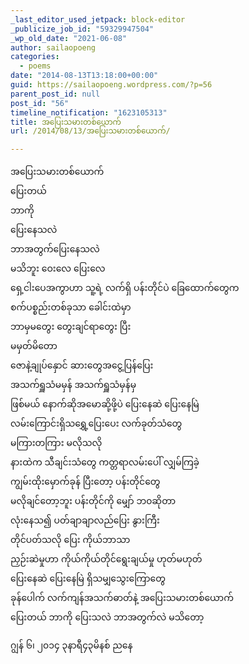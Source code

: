 ```yaml
---
_last_editor_used_jetpack: block-editor
_publicize_job_id: "59329947504"
_wp_old_date: "2021-06-08"
author: sailaopoeng
categories:
  - poems
date: "2014-08-13T13:18:00+00:00"
guid: https://sailaopoeng.wordpress.com/?p=56
parent_post_id: null
post_id: "56"
timeline_notification: "1623105313"
title: အပြေးသမားတစ်ယောက်
url: /2014/08/13/အပြေးသမားတစ်ယောက်/

---
```

အပြေးသမားတစ်ယောက်  
ပြေးတယ်  
ဘာကို  
ပြေးနေသလဲ  
ဘာအတွက်ပြေးနေသလဲ  
မသိဘူး ဝေးလေ ပြေးလေ  
ရှေ့ငါးပေအကွာဟာ သူ့ရဲ့ လက်ရှိ ပန်းတိုင်ပဲ ခြေထောက်တွေက  
စက်ပစ္စည်းတစ်ခုသာ ခေါင်းထဲမှာ  
ဘာမှမတွေး တွေးချင်ရာတွေး ပြီး  
မမှတ်မိတော  
ဇောနဲ့ချုပ်နှောင် ဆားတွေအငွေ့ပြန်ပြေး  
အသက်ရှူသံမမှန် အသက်ရှူသံမှန်မှ  
ဖြစ်မယ် နောက်ဆိုအမောဆို့ဖို့ပဲ ပြေးနေဆဲ ပြေးနေမြဲ  
လမ်းကြောင်းရှိသရွှေ့ပြေးပေး လက်ခုတ်သံတွေ  
မကြားတကြား မလိုသလို  
နားထဲက သီချင်းသံတွေ ကတ္တရာလမ်းပေါ် လျှမ်ကြခဲ့  
ကျွမ်းထိုးမှောက်ခုန် ပြီးတော့ ပန်းတိုင်တွေ  
မလိုချင်တော့ဘူး ပန်းတိုင်ကို မျှော် ဘ၀ဆိုတာ  
လုံးနေသ၍ ပတ်ချာချာလည်ပြေး နွားကြီး  
တိုင်ပတ်သလို ပြေး ကိုယ်ဘာသာ  
ညှဉ်းဆဲမှုဟာ ကိုယ်ကိုယ်တိုင်ရွေးချယ်မှု ဟုတ်မဟုတ်  
ပြေးနေဆဲ ပြေးနေမြဲ ရှိသမျှသွေးကြောတွေ  
ခုန်ပေါက် လက်ကျန်အသက်ဓာတ်နဲ့ အပြေးသမားတစ်ယောက်  
ပြေးတယ် ဘာကို ပြေးသလဲ ဘာအတွက်လဲ မသိတော့

ဂျွန် ၆၊ ၂၀၁၄ ၃နာရီ၄၃မိနစ် ညနေ
